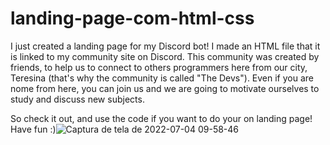 # landing-page-com-html-css
I just created a landing page for my Discord bot! 
I made an HTML file that it is linked to my community site on Discord. 
This community was created by friends, to help us to connect to others programmers here from our city, Teresina (that's why the community is called "The Devs").
Even if you are nome from here, you can join us and we are going to motivate ourselves to study and discuss new subjects.

So check it out, and use the code if you want to do your on landing page!
Have fun :)![Captura de tela de 2022-07-04 09-58-46](https://user-images.githubusercontent.com/96204193/177169074-e4561013-87de-4df2-bd05-27e09962461f.png)
